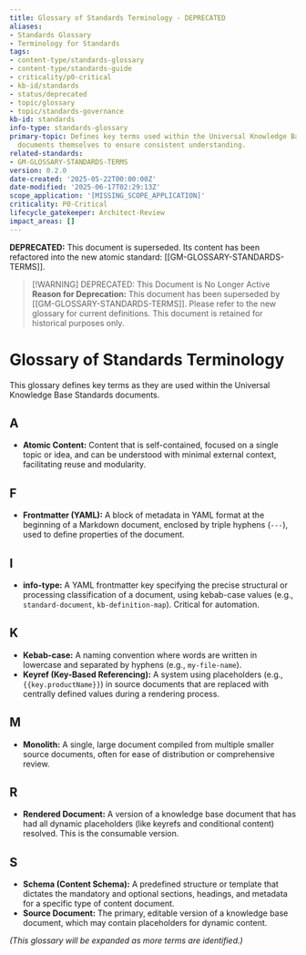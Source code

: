 ```yaml
---
title: Glossary of Standards Terminology - DEPRECATED
aliases:
- Standards Glossary
- Terminology for Standards
tags:
- content-type/standards-glossary
- content-type/standards-guide
- criticality/p0-critical
- kb-id/standards
- status/deprecated
- topic/glossary
- topic/standards-governance
kb-id: standards
info-type: standards-glossary
primary-topic: Defines key terms used within the Universal Knowledge Base Standards
  documents themselves to ensure consistent understanding.
related-standards:
- GM-GLOSSARY-STANDARDS-TERMS
version: 0.2.0
date-created: '2025-05-22T00:00:00Z'
date-modified: '2025-06-17T02:29:13Z'
scope_application: '[MISSING_SCOPE_APPLICATION]'
criticality: P0-Critical
lifecycle_gatekeeper: Architect-Review
impact_areas: []
---
```

**DEPRECATED:** This document is superseded. Its content has been refactored into the new atomic standard: [[GM-GLOSSARY-STANDARDS-TERMS]].

> [!WARNING] DEPRECATED: This Document is No Longer Active
> **Reason for Deprecation:** This document has been superseded by [[GM-GLOSSARY-STANDARDS-TERMS]].
> Please refer to the new glossary for current definitions. This document is retained for historical purposes only.

# Glossary of Standards Terminology

This glossary defines key terms as they are used within the Universal Knowledge Base Standards documents.

## A
-   **Atomic Content:** Content that is self-contained, focused on a single topic or idea, and can be understood with minimal external context, facilitating reuse and modularity.

## F
-   **Frontmatter (YAML):** A block of metadata in YAML format at the beginning of a Markdown document, enclosed by triple hyphens (`---`), used to define properties of the document.

## I
-   **info-type:** A YAML frontmatter key specifying the precise structural or processing classification of a document, using kebab-case values (e.g., `standard-document`, `kb-definition-map`). Critical for automation.

## K
-   **Kebab-case:** A naming convention where words are written in lowercase and separated by hyphens (e.g., `my-file-name`).
-   **Keyref (Key-Based Referencing):** A system using placeholders (e.g., `{{key.productName}}`) in source documents that are replaced with centrally defined values during a rendering process.

## M
-   **Monolith:** A single, large document compiled from multiple smaller source documents, often for ease of distribution or comprehensive review.

## R
-   **Rendered Document:** A version of a knowledge base document that has had all dynamic placeholders (like keyrefs and conditional content) resolved. This is the consumable version.

## S
-   **Schema (Content Schema):** A predefined structure or template that dictates the mandatory and optional sections, headings, and metadata for a specific type of content document.
-   **Source Document:** The primary, editable version of a knowledge base document, which may contain placeholders for dynamic content.

*(This glossary will be expanded as more terms are identified.)*
